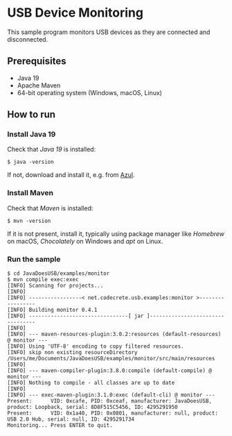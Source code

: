 # USB Device Monitoring

This sample program monitors USB devices as they are connected and disconnected.

## Prerequisites

- Java 19
- Apache Maven
- 64-bit operating system (Windows, macOS, Linux)

## How to run

### Install Java 19

Check that *Java 19* is installed:

```shell
$ java -version
```

If not, download and install it, e.g. from [Azul](https://www.azul.com/downloads/?package=jdk).

### Install Maven

Check that *Maven* is installed:

```shell
$ mvn -version
```

If it is not present, install it, typically using package manager like *Homebrew* on macOS, *Chocolately* on Windows and *apt* on Linux.

### Run the sample

```shell
$ cd JavaDoesUSB/examples/monitor
$ mvn compile exec:exec
[INFO] Scanning for projects...
[INFO] 
[INFO] -----------------< net.codecrete.usb.examples:monitor >-----------------
[INFO] Building monitor 0.4.1
[INFO] --------------------------------[ jar ]---------------------------------
[INFO] 
[INFO] --- maven-resources-plugin:3.0.2:resources (default-resources) @ monitor ---
[INFO] Using 'UTF-8' encoding to copy filtered resources.
[INFO] skip non existing resourceDirectory /Users/me/Documents/JavaDoesUSB/examples/monitor/src/main/resources
[INFO] 
[INFO] --- maven-compiler-plugin:3.8.0:compile (default-compile) @ monitor ---
[INFO] Nothing to compile - all classes are up to date
[INFO] 
[INFO] --- exec-maven-plugin:3.1.0:exec (default-cli) @ monitor ---
Present:      VID: 0xcafe, PID: 0xceaf, manufacturer: JavaDoesUSB, product: Loopback, serial: 8D8F515C5456, ID: 4295291950
Present:      VID: 0x1a40, PID: 0x0801, manufacturer: null, product: USB 2.0 Hub, serial: null, ID: 4295291734
Monitoring... Press ENTER to quit.
```
